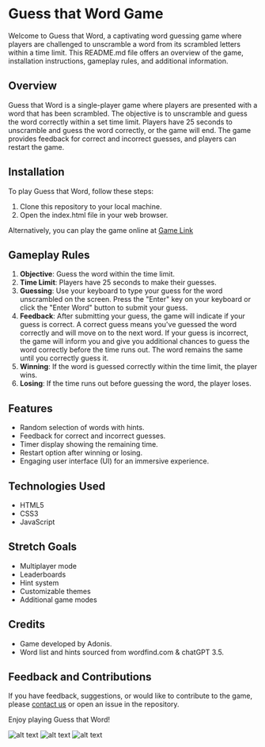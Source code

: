 # Guess that Word Game

Welcome to Guess that Word, a captivating word guessing game where players are challenged to unscramble a word from its scrambled letters within a time limit. This README.md file offers an overview of the game, installation instructions, gameplay rules, and additional information.

## Overview

Guess that Word is a single-player game where players are presented with a word that has been scrambled. The objective is to unscramble and guess the word correctly within a set time limit. Players have 25 seconds to unscramble and guess the word correctly, or the game will end. The game provides feedback for correct and incorrect guesses, and players can restart the game.

## Installation

To play Guess that Word, follow these steps:
1. Clone this repository to your local machine.
2. Open the index.html file in your web browser.

Alternatively, you can play the game online at [Game Link](https://taupe-travesseiro-364358.netlify.app)

## Gameplay Rules

1. **Objective**: Guess the word within the time limit.
2. **Time Limit**: Players have 25 seconds to make their guesses.
3. **Guessing**: Use your keyboard to type your guess for the word unscrambled on the screen. Press the "Enter" key on your keyboard or click the "Enter Word" button to submit your guess.
4. **Feedback**: After submitting your guess, the game will indicate if your guess is correct. A correct guess means you've guessed the word correctly and will move on to the next word. If your guess is incorrect, the game will inform you and give you additional chances to guess the word correctly before the time runs out. The word remains the same until you correctly guess it.
5. **Winning**: If the word is guessed correctly within the time limit, the player wins.
6. **Losing**: If the time runs out before guessing the word, the player loses.

## Features

- Random selection of words with hints.
- Feedback for correct and incorrect guesses.
- Timer display showing the remaining time.
- Restart option after winning or losing.
- Engaging user interface (UI) for an immersive experience.

## Technologies Used

- HTML5
- CSS3
- JavaScript

## Stretch Goals

- Multiplayer mode
- Leaderboards
- Hint system
- Customizable themes
- Additional game modes

## Credits

- Game developed by Adonis.
- Word list and hints sourced from wordfind.com & chatGPT 3.5.

## Feedback and Contributions

If you have feedback, suggestions, or would like to contribute to the game, please [contact us](**@email.com) or open an issue in the repository.

Enjoy playing Guess that Word!


![alt text](<GTW Start Game page.png>)
![alt text](<GTW In-Game screen.png>)
![alt text](<GTW Game Over Modal.png>)